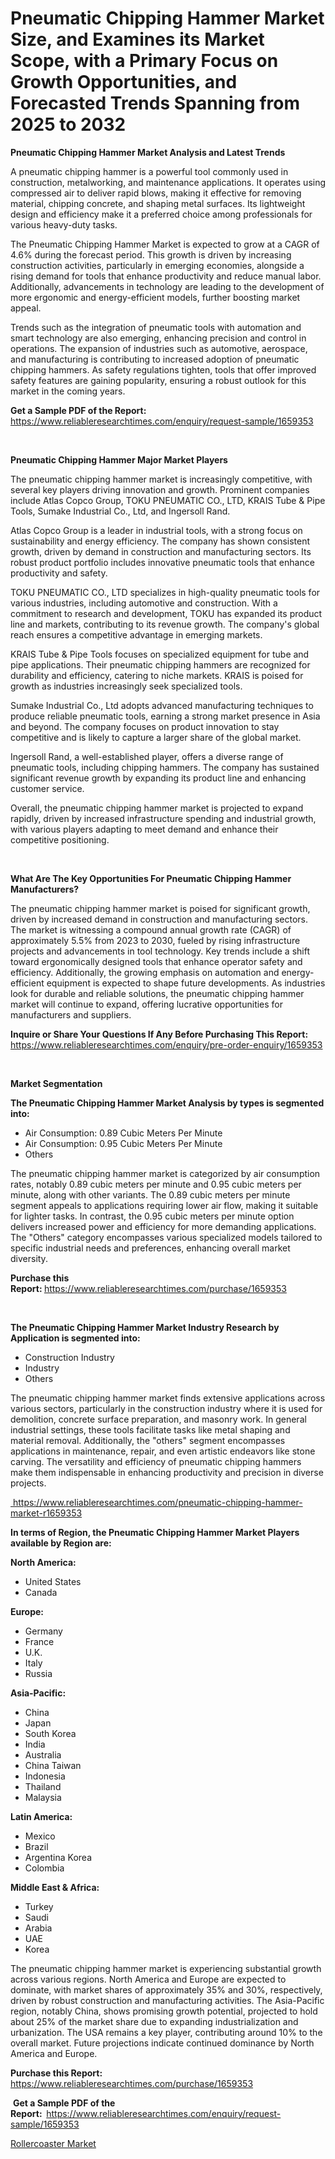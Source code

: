 <p><h1>Pneumatic Chipping Hammer Market Size, and Examines its Market Scope, with a Primary Focus on Growth Opportunities, and Forecasted Trends Spanning from 2025 to 2032</h1></p><p><strong>Pneumatic Chipping Hammer Market Analysis and Latest Trends</strong></p>
<p><p>A pneumatic chipping hammer is a powerful tool commonly used in construction, metalworking, and maintenance applications. It operates using compressed air to deliver rapid blows, making it effective for removing material, chipping concrete, and shaping metal surfaces. Its lightweight design and efficiency make it a preferred choice among professionals for various heavy-duty tasks.</p><p>The Pneumatic Chipping Hammer Market is expected to grow at a CAGR of 4.6% during the forecast period. This growth is driven by increasing construction activities, particularly in emerging economies, alongside a rising demand for tools that enhance productivity and reduce manual labor. Additionally, advancements in technology are leading to the development of more ergonomic and energy-efficient models, further boosting market appeal. </p><p>Trends such as the integration of pneumatic tools with automation and smart technology are also emerging, enhancing precision and control in operations. The expansion of industries such as automotive, aerospace, and manufacturing is contributing to increased adoption of pneumatic chipping hammers. As safety regulations tighten, tools that offer improved safety features are gaining popularity, ensuring a robust outlook for this market in the coming years.</p></p>
<p><strong>Get a Sample PDF of the Report:&nbsp;</strong> <a href="https://www.reliableresearchtimes.com/enquiry/request-sample/1659353?utm_campaign=3322&utm_medium=2&utm_source=Github&utm_content=ia&utm_term=08042025&utm_id=pneumatic-chipping-hammer">https://www.reliableresearchtimes.com/enquiry/request-sample/1659353</a></p>
<p>&nbsp;</p>
<p><strong>Pneumatic Chipping Hammer Major Market Players</strong></p>
<p><p>The pneumatic chipping hammer market is increasingly competitive, with several key players driving innovation and growth. Prominent companies include Atlas Copco Group, TOKU PNEUMATIC CO., LTD, KRAIS Tube & Pipe Tools, Sumake Industrial Co., Ltd, and Ingersoll Rand.</p><p>Atlas Copco Group is a leader in industrial tools, with a strong focus on sustainability and energy efficiency. The company has shown consistent growth, driven by demand in construction and manufacturing sectors. Its robust product portfolio includes innovative pneumatic tools that enhance productivity and safety.</p><p>TOKU PNEUMATIC CO., LTD specializes in high-quality pneumatic tools for various industries, including automotive and construction. With a commitment to research and development, TOKU has expanded its product line and markets, contributing to its revenue growth. The company's global reach ensures a competitive advantage in emerging markets.</p><p>KRAIS Tube & Pipe Tools focuses on specialized equipment for tube and pipe applications. Their pneumatic chipping hammers are recognized for durability and efficiency, catering to niche markets. KRAIS is poised for growth as industries increasingly seek specialized tools.</p><p>Sumake Industrial Co., Ltd adopts advanced manufacturing techniques to produce reliable pneumatic tools, earning a strong market presence in Asia and beyond. The company focuses on product innovation to stay competitive and is likely to capture a larger share of the global market.</p><p>Ingersoll Rand, a well-established player, offers a diverse range of pneumatic tools, including chipping hammers. The company has sustained significant revenue growth by expanding its product line and enhancing customer service. </p><p>Overall, the pneumatic chipping hammer market is projected to expand rapidly, driven by increased infrastructure spending and industrial growth, with various players adapting to meet demand and enhance their competitive positioning.</p></p>
<p>&nbsp;</p>
<p><strong>What Are The Key Opportunities For Pneumatic Chipping Hammer Manufacturers?</strong></p>
<p><p>The pneumatic chipping hammer market is poised for significant growth, driven by increased demand in construction and manufacturing sectors. The market is witnessing a compound annual growth rate (CAGR) of approximately 5.5% from 2023 to 2030, fueled by rising infrastructure projects and advancements in tool technology. Key trends include a shift toward ergonomically designed tools that enhance operator safety and efficiency. Additionally, the growing emphasis on automation and energy-efficient equipment is expected to shape future developments. As industries look for durable and reliable solutions, the pneumatic chipping hammer market will continue to expand, offering lucrative opportunities for manufacturers and suppliers.</p></p>
<p><strong>Inquire or Share Your Questions If Any Before Purchasing This Report:</strong> <a href="https://www.reliableresearchtimes.com/enquiry/pre-order-enquiry/1659353?utm_campaign=3322&utm_medium=2&utm_source=Github&utm_content=ia&utm_term=08042025&utm_id=pneumatic-chipping-hammer">https://www.reliableresearchtimes.com/enquiry/pre-order-enquiry/1659353</a></p>
<p>&nbsp;</p>
<p><strong>Market Segmentation</strong></p>
<p><strong>The Pneumatic Chipping Hammer Market Analysis by types is segmented into:</strong></p>
<p><ul><li>Air Consumption: 0.89 Cubic Meters Per Minute</li><li>Air Consumption: 0.95 Cubic Meters Per Minute</li><li>Others</li></ul></p>
<p><p>The pneumatic chipping hammer market is categorized by air consumption rates, notably 0.89 cubic meters per minute and 0.95 cubic meters per minute, along with other variants. The 0.89 cubic meters per minute segment appeals to applications requiring lower air flow, making it suitable for lighter tasks. In contrast, the 0.95 cubic meters per minute option delivers increased power and efficiency for more demanding applications. The "Others" category encompasses various specialized models tailored to specific industrial needs and preferences, enhancing overall market diversity.</p></p>
<p><strong>Purchase this Report:&nbsp;</strong><a href="https://www.reliableresearchtimes.com/purchase/1659353?utm_campaign=3322&utm_medium=2&utm_source=Github&utm_content=ia&utm_term=08042025&utm_id=pneumatic-chipping-hammer">https://www.reliableresearchtimes.com/purchase/1659353</a></p>
<p>&nbsp;</p>
<p><strong>The Pneumatic Chipping Hammer Market Industry Research by Application is segmented into:</strong></p>
<p><ul><li>Construction Industry</li><li>Industry</li><li>Others</li></ul></p>
<p><p>The pneumatic chipping hammer market finds extensive applications across various sectors, particularly in the construction industry where it is used for demolition, concrete surface preparation, and masonry work. In general industrial settings, these tools facilitate tasks like metal shaping and material removal. Additionally, the "others" segment encompasses applications in maintenance, repair, and even artistic endeavors like stone carving. The versatility and efficiency of pneumatic chipping hammers make them indispensable in enhancing productivity and precision in diverse projects.</p></p>
<p><a href="https://www.reliableresearchtimes.com/pneumatic-chipping-hammer-market-r1659353?utm_campaign=3322&utm_medium=2&utm_source=Github&utm_content=ia&utm_term=08042025&utm_id=pneumatic-chipping-hammer">&nbsp;https://www.reliableresearchtimes.com/pneumatic-chipping-hammer-market-r1659353</a></p>
<p><strong>In terms of Region, the Pneumatic Chipping Hammer Market Players available by Region are:</strong></p>
<p>
    <p> <strong> North America: </strong>
        <ul>
            <li>United States</li>
            <li>Canada</li>
        </ul>
        </p> 
    <p> <strong> Europe: </strong>
        <ul>
            <li>Germany</li>
            <li>France</li>
            <li>U.K.</li>
            <li>Italy</li>
            <li>Russia</li>
        </ul>
        </p> 
    <p> <strong> Asia-Pacific: </strong>
        <ul>
            <li>China</li>
            <li>Japan</li>
            <li>South Korea</li>
            <li>India</li>
            <li>Australia</li>
            <li>China Taiwan</li>
            <li>Indonesia</li>
            <li>Thailand</li>
            <li>Malaysia</li>
        </ul>
        </p> 
    <p> <strong> Latin America: </strong>
        <ul>
            <li>Mexico</li>
            <li>Brazil</li>
            <li>Argentina Korea</li>
            <li>Colombia</li>
        </ul>
        </p> 
    <p> <strong> Middle East & Africa: </strong>
        <ul>
            <li>Turkey</li>
            <li>Saudi</li>
            <li>Arabia</li>
            <li>UAE</li>
            <li>Korea</li>
        </ul>
    </p>
    </p>
<p><p>The pneumatic chipping hammer market is experiencing substantial growth across various regions. North America and Europe are expected to dominate, with market shares of approximately 35% and 30%, respectively, driven by robust construction and manufacturing activities. The Asia-Pacific region, notably China, shows promising growth potential, projected to hold about 25% of the market share due to expanding industrialization and urbanization. The USA remains a key player, contributing around 10% to the overall market. Future projections indicate continued dominance by North America and Europe.</p></p>
<p><strong>Purchase this Report: </strong><a href="https://www.reliableresearchtimes.com/purchase/1659353?utm_campaign=3322&utm_medium=2&utm_source=Github&utm_content=ia&utm_term=08042025&utm_id=pneumatic-chipping-hammer">https://www.reliableresearchtimes.com/purchase/1659353</a></p>
<p>&nbsp;<strong>Get a Sample PDF of the Report:&nbsp;&nbsp;</strong><a href="https://www.reliableresearchtimes.com/enquiry/request-sample/1659353?utm_campaign=3322&utm_medium=2&utm_source=Github&utm_content=ia&utm_term=08042025&utm_id=pneumatic-chipping-hammer">https://www.reliableresearchtimes.com/enquiry/request-sample/1659353</a></p>
<p><strong></strong></p>
<p><p><a href="https://github.com/lynlynyusay/Market-Research-Report-List-1/blob/main/rollercoaster-market.md?utm_campaign=3322&utm_medium=2&utm_source=Github&utm_content=ia&utm_term=08042025&utm_id=pneumatic-chipping-hammer">Rollercoaster Market</a></p></p>